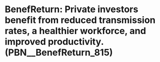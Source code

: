 # BenefReturn: __Private investors benefit from reduced transmission rates, a healthier workforce, and improved productivity.__ (PBN__BenefReturn_815)

